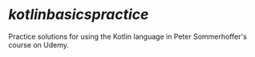 # ***kotlinbasicspractice***

Practice solutions for using the Kotlin language in Peter Sommerhoffer's course on Udemy.

